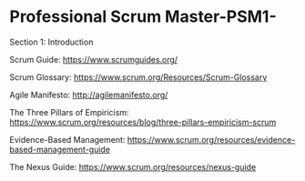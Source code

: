 # Professional Scrum Master-PSM1-

Section 1: Introduction 

Scrum Guide: https://www.scrumguides.org/

Scrum Glossary: https://www.scrum.org/Resources/Scrum-Glossary

Agile Manifesto: http://agilemanifesto.org/

The Three Pillars of Empiricism:  https://www.scrum.org/resources/blog/three-pillars-empiricism-scrum

Evidence-Based Management:  https://www.scrum.org/resources/evidence-based-management-guide

The Nexus Guide: https://www.scrum.org/resources/nexus-guide


